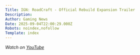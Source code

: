 ```yaml
---
Title: IGN: RoadCraft - Official Rebuild Expansion Trailer
Description: 
Author: Gaming News
Date: 2025-09-04T22:00:29.000Z
Robots: noindex,nofollow
Template: index
---
```

<p><em>Watch on <a href="https://www.youtube.com/watch?v=_BvUrQ_ndY4" rel="noopener noreferrer">YouTube</a></em></p>

